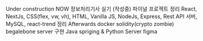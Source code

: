 Under construction
NOW
정보처리기사 실기 (작성중)
파이널 프로젝트 정리
React, NextJs, CSS(flex, vw, vh), HTML, Vanilla JS, NodeJs, Express, Rest API 서버, MySQL, react-trend 정리
Afterwards
docker
solidity(crypto zombie)
begalebone server 구현
Java spriging & Python Server
figma
